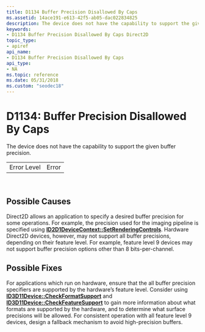 ```yaml
---
title: D1134 Buffer Precision Disallowed By Caps
ms.assetid: 14ace191-e613-42f5-ab05-dac022834825
description: The device does not have the capability to support the given buffer precision.
keywords:
- D1134 Buffer Precision Disallowed By Caps Direct2D
topic_type:
- apiref
api_name:
- D1134 Buffer Precision Disallowed By Caps
api_type:
- NA
ms.topic: reference
ms.date: 05/31/2018
ms.custom: "seodec18"
---
```


# D1134: Buffer Precision Disallowed By Caps

The device does not have the capability to support the given buffer precision.



|             |       |
|-------------|-------|
| Error Level | Error |



 

## Possible Causes

Direct2D allows an application to specify a desired buffer precision for some operations. For example, the precision used for the imaging pipeline is specified using [**ID2D1DeviceContext::SetRenderingControls**](https://msdn.microsoft.com/en-us/library/Hh404530(v=VS.85).aspx). Hardware Direct2D devices, however, may not support all buffer precisions, depending on their feature level. For example, feature level 9 devices may not support buffer precision options other than 8 bits-per-channel.

## Possible Fixes

For applications which run on hardware, ensure that the all buffer precision specifiers are supported by the hardware’s feature level. Consider using [**ID3D11Device::CheckFormatSupport**](https://docs.microsoft.com/windows/desktop/api/d3d11/nf-d3d11-id3d11device-checkformatsupport) and [**ID3D11Device::CheckFeatureSupport**](https://docs.microsoft.com/windows/desktop/api/d3d11/nf-d3d11-id3d11device-checkfeaturesupport) to gain more information about what formats are supported by the hardware, and to determine what surface precisions will be allowed. For consistent operation with all feature level 9 devices, design a fallback mechanism to avoid high-precision buffers.

 

 




